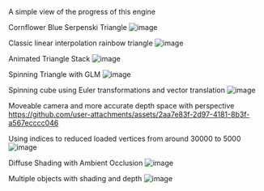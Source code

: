 A simple view of the progress of this engine

Cornflower Blue Serpenski Triangle
![image](https://github.com/user-attachments/assets/a9e7e205-b744-49fb-8609-fb45d2a06d4c)

Classic linear interpolation rainbow triangle
![image](https://github.com/user-attachments/assets/c7bcfd73-8c12-4297-82a8-b78bc15fd869)

Animated Triangle Stack
![image](https://github.com/user-attachments/assets/b36a4f76-1ce0-4cba-a5c4-235f2dc195b8)

Spinning Triangle with GLM
![image](https://github.com/user-attachments/assets/4b0db2c2-5379-4a7d-9de3-44b2f50e7f27)

Spinning cube using Euler transformations and vector translation
![image](https://github.com/user-attachments/assets/5ea2cadf-5a82-4e19-944b-6b09d7ff8c6f)

Moveable camera and more accurate depth space with perspective
https://github.com/user-attachments/assets/2aa7e83f-2d97-4181-8b3f-a567ecccc046

Using indices to reduced loaded vertices from around 30000 to 5000
![image](https://github.com/user-attachments/assets/052884d4-970f-48e2-9167-f387c07e5907)

Diffuse Shading with Ambient Occlusion
![image](https://github.com/user-attachments/assets/189ec65a-c5e9-4dcd-863d-0c7b5b9f863e)

Multiple objects with shading and depth
![image](https://github.com/user-attachments/assets/20714fbe-3190-4125-af3e-e2bd6e242cc1)
